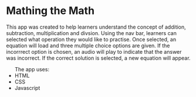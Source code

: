 <h1>Mathing the Math</h1>

<p>This app was created to help learners understand the concept of addition, subtraction, multiplication and divsion. Using the nav bar, learners can selected what operation they would like to practise. Once selected, an equation will load and three multiple choice options are given. If the incorrrect option is chosen, an audio will play to indicate that the answer was incorrect. If the correct solution is selected, a new equation will appear. </p>

<ul>The app uses:
<li> HTML </li>
<li> CSS </li>
<li> Javascript </li>
</ul>
